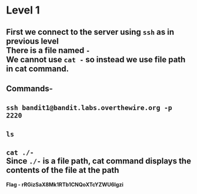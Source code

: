 # Level 1
First we connect to the server using `ssh` as in previous level<br/>
There is a file named `-`<br/>
We cannot use `cat -` so instead we use file path in cat command.<br/>
---
Commands-
---
`ssh bandit1@bandit.labs.overthewire.org -p 2220`
---
`ls`
---
`cat ./-`<br/>
Since `./-` is a file path, cat command displays the contents of the file at the path
---
**Flag - rRGizSaX8Mk1RTb1CNQoXTcYZWU6lgzi**